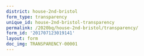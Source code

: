 ```yaml
---
district: house-2nd-bristol
form_type: transparency
unique_id: house-2nd-bristol-transparency
permalink: /2020bq/house-2nd-bristol/transparency/
form_id: '201707123019141'
layout: form
doc_img: TRANSPARENCY-00001
---
```

